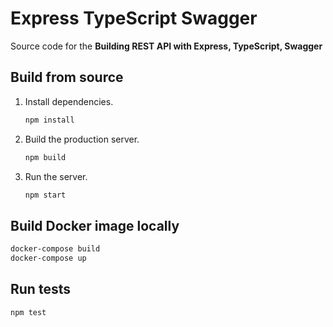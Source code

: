 # Express TypeScript Swagger

Source code for the **Building REST API with Express, TypeScript, Swagger** 
 
## Build from source
 
1. Install dependencies.

   ```sh
   npm install
   ```

2. Build the production server.

   ```sh
   npm build
   ```

3. Run the server.
   ```sh
   npm start
   ```

## Build Docker image locally

```sh
docker-compose build
docker-compose up
```

## Run tests

```sh
npm test
```
